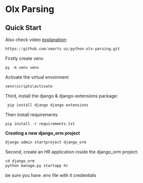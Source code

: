 # Olx Parsing

## Quick Start



Also check video [explanation](https://t.me/c/1928723945/46379/49933):





```python
https://github.com/smarts-uz/python-olx-parsing.git
```
 Firstly create venv 
 ```python
py -m venv venv
```
 Activate the virtual envoirment
```python 
venv\scripts\activate 
```
 Third, install the django & django-extensions package:
```python 
 pip install django django-extensions  
 ```
 Then install requirements
```python
pip install -r requirements.txt
```
**Creating a new django_orm  project**
```python
django-admin startproject django_orm
```
Second, create an HR application inside the django_orm project:
```python
cd django_orm
python manage.py startapp hr
```
be sure you have .env file with it credentials













